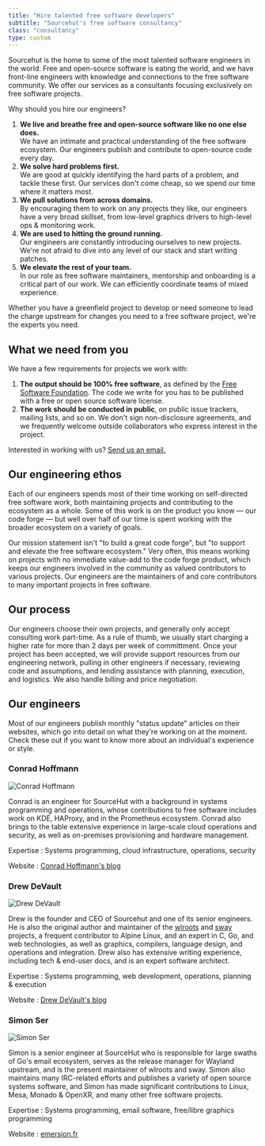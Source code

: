 ```yaml
---
title: "Hire talented free software developers"
subtitle: "Sourcehut's free software consultancy"
class: "consultancy"
type: custom
---
```


Sourcehut is the home to some of the most talented software engineers in the
world. Free and open-source software is eating the world, and we have
front-line engineers with knowledge and connections to the free software
community. We offer our services as a consultants focusing exclusively on free
software projects.

Why should you hire our engineers?

1. **We live and breathe free and open-source software like no one else
   does.**<br />
   We have an intimate and practical understanding of the free software
   ecosystem. Our engineers publish and contribute to open-source code every
   day.
1. **We solve hard problems first.**<br />
   We are good at quickly identifying the hard parts of a problem, and tackle
   these first. Our services don't come cheap, so we spend our time where it
   matters most.
1. **We pull solutions from across domains.**<br />
   By encouraging them to work on any projects they like, our engineers have a
   very broad skillset, from low-level graphics drivers to high-level ops &
   monitoring work.
1. **We are used to hitting the ground running.**<br />
   Our engineers are constantly introducing ourselves to new projects.  We're
   not afraid to dive into any level of our stack and start writing patches.
1. **We elevate the rest of your team.**<br />
   In our role as free software maintainers, mentorship and onboarding is a
   critical part of our work. We can efficiently coordinate teams of mixed
   experience.

Whether you have a greenfield project to develop or need someone to
lead the charge upstream for changes you need to a free software
project, we're the experts you need.

## What we need from you

We have a few requirements for projects we work with:

1. **The output should be 100% free software**, as defined by the [Free
   Software Foundation](https://www.gnu.org/licenses/license-list.html). The
   code we write for you has to be published with a free or open source
   software license.
1. **The work should be conducted in public**, on public issue trackers,
   mailing lists, and so on. We don't sign non-disclosure agreements, and we
   frequently welcome outside collaborators who express interest in the
   project.

Interested in working with us? [Send us an email.](mailto:sir@cmpwn.com)

## Our engineering ethos

Each of our engineers spends most of their time working on
self-directed free software work, both maintaining projects and
contributing to the ecosystem as a whole. Some of this work is on the
product you know &mdash; our code forge &mdash; but well over half of
our time is spent working with the broader ecosystem on a variety of
goals.

Our mission statement isn't "to build a great code forge", but
"to support and elevate the free software ecosystem." Very often, this
means working on projects with no immediate value-add to the code
forge product, which keeps our engineers involved in the community as
valued contributors to various projects. Our engineers are the
maintainers of and core contributors to many important projects in
free software.

## Our process

Our engineers choose their own projects, and generally only accept
consulting work part-time. As a rule of thumb, we usually start
charging a higher rate for more than 2 days per week of committment.
Once your project has been accepted, we will provide support
resources from our engineering network, pulling in other engineers if
necessary, reviewing code and assumptions, and lending assistance
with planning, execution, and logistics. We also handle billing and
price negotiation.

## Our engineers

Most of our engineers publish monthly "status update" articles on
their websites, which go into detail on what they're working on at
the moment. Check these out if you want to know more about an
individual's experience or style.

<div class="event">

### Conrad Hoffmann

![Conrad Hoffmann](https://l.sr.ht/Za_8.jpg)

Conrad is an engineer for SourceHut with a background in systems programming and
operations, whose contributions to free software includes work on KDE, HAProxy,
and in the Prometheus ecosystem. Conrad also brings to the table extensive
experience in large-scale cloud operations and security, as well as on-premises
provisioning and hardware management.

Expertise
: Systems programming, cloud infrastructure, operations, security

Website
: [Conrad Hoffmann's blog](https://bitfehler.srht.site/)

</div>

<div class="event">

### Drew DeVault

![Drew DeVault](https://sr.ht/k_Gr.jpg)

Drew is the founder and CEO of Sourcehut and one of its senior engineers. He is
also the original author and maintainer of the
[wlroots](https://gitlab.freedesktop.org/wlroots/wlroots) and
[sway](https://github.com/swaywm/sway) projects, a frequent contributor to
Alpine Linux, and an expert in C, Go, and web technologies, as well as graphics,
compilers, language design, and operations and integration. Drew also has
extensive writing experience, including tech & end-user docs, and is an expert
software architect.

Expertise
: Systems programming, web development, operations, planning & execution

Website
: [Drew DeVault's blog](https://drewdevault.com)

</div>

<div class="event">

### Simon Ser

![Simon Ser](https://sr.ht/V1_8.jpg)

Simon is a senior engineer at SourceHut who is responsible for large swaths of
Go's email ecosystem, serves as the release manager for Wayland upstream, and is
the present maintainer of wlroots and sway. Simon also maintains many
IRC-related efforts and publishes a variety of open source systems software,
and Simon has made significant contributions to Linux, Mesa, Monado & OpenXR,
and many other free software projects.

[tlstunnel]: https://sr.ht/~emersion/tlstunnel/

Expertise
: Systems programming, email software, free/libre graphics programming

Website
: [emersion.fr](https://emersion.fr)

</div>

<p><!-- This is just here to add some space --></p>
